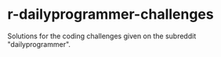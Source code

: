 # r-dailyprogrammer-challenges
Solutions for the coding challenges given on the subreddit "dailyprogrammer".
